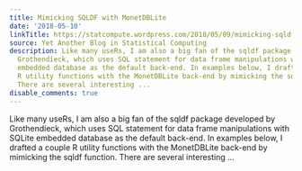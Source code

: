 ```yaml
---
title: Mimicking SQLDF with MonetDBLite
date: '2018-05-10'
linkTitle: https://statcompute.wordpress.com/2018/05/09/mimicking-sqldf-with-monetdblite/
source: Yet Another Blog in Statistical Computing
description: Like many useRs, I am also a big fan of the sqldf package developed by
  Grothendieck, which uses SQL statement for data frame manipulations with SQLite
  embedded database as the default back-end. In examples below, I drafted a couple
  R utility functions with the MonetDBLite back-end by mimicking the sqldf function.
  There are several interesting ...
disable_comments: true
---
```

Like many useRs, I am also a big fan of the sqldf package developed by Grothendieck, which uses SQL statement for data frame manipulations with SQLite embedded database as the default back-end. In examples below, I drafted a couple R utility functions with the MonetDBLite back-end by mimicking the sqldf function. There are several interesting ...